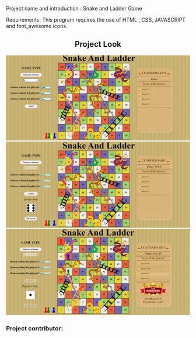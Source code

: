 Project name and introduction :
Snake and Ladder Game

Requirements:
This program requires the use of HTML , CSS, JAVASCRIPT and font_awesome icons.

<h2 align=center>Project Look</h2> 
<img src="img/sl3.png" alt=""/><br />
<img src="img/sl4.png" alt=""/><br />
<img src="img/sl6.png" alt=""/><br />

<h3>Project contributor:</h3>
<a href="https://github.com/khushigarg1">
